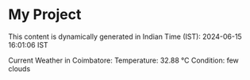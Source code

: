 # My Project

This content is dynamically generated in Indian Time (IST): 2024-06-15 16:01:06 IST


Current Weather in Coimbatore:
Temperature: 32.88 °C
Condition: few clouds
